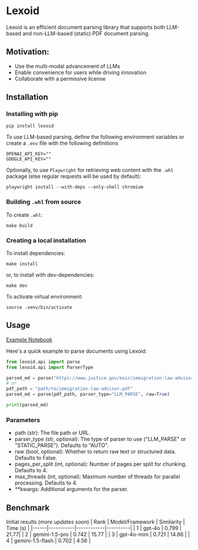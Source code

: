 # Lexoid

Lexoid is an efficient document parsing library that supports both LLM-based and non-LLM-based (static) PDF document parsing.

## Motivation:
- Use the multi-modal advancement of LLMs
- Enable convenience for users while driving innovation
- Collaborate with a permissive license

## Installation
### Installing with pip
```
pip install lexoid
```

To use LLM-based parsing, define the following environment variables or create a `.env` file with the following definitions
```
OPENAI_API_KEY=""
GOOGLE_API_KEY=""
```

Optionally, to use `Playwright` for retrieving web content with the `.whl` package (else regular requests will be used by default):
```
playwright install --with-deps --only-shell chromium
```

### Building `.whl` from source
To create `.whl`:
```
make build
```

### Creating a local installation
To install dependencies:
```
make install
```
or, to install with dev-dependencies:
```
make dev
```

To activate virtual environment:
```
source .venv/bin/activate
```

## Usage
[Example Notebook](https://github.com/oidlabs-com/Lexoid/blob/main/examples/example_notebook.ipynb)

Here's a quick example to parse documents using Lexoid:
``` python
from lexoid.api import parse
from lexoid.api import ParserType

parsed_md = parse("https://www.justice.gov/eoir/immigration-law-advisor", parser_type="LLM_PARSE", raw=True)
# or
pdf_path = "path/to/immigration-law-advisor.pdf"
parsed_md = parse(pdf_path, parser_type="LLM_PARSE", raw=True)

print(parsed_md)
```

### Parameters
- path (str): The file path or URL.
- parser_type (str, optional): The type of parser to use ("LLM_PARSE" or "STATIC_PARSE"). Defaults to "AUTO".
- raw (bool, optional): Whether to return raw text or structured data. Defaults to False.
- pages_per_split (int, optional): Number of pages per split for chunking. Defaults to 4.
- max_threads (int, optional): Maximum number of threads for parallel processing. Defaults to 4.
- **kwargs: Additional arguments for the parser.

## Benchmark
Initial results (_more updates soon_)
| Rank | Model/Framework | Similarity | Time (s) |
|------|-----------|------------|----------|
| 1 | gpt-4o | 0.799 | 21.77|
| 2 | gemini-1.5-pro | 0.742 | 15.77 |
| 3 | gpt-4o-mini | 0.721 | 14.86 |
| 4 | gemini-1.5-flash | 0.702 | 4.56 |
